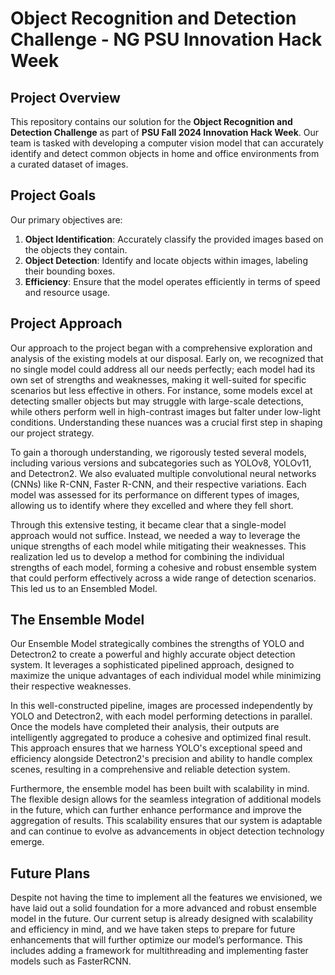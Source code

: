 # Object Recognition and Detection Challenge - NG PSU Innovation Hack Week

## Project Overview

This repository contains our solution for the **Object Recognition and Detection Challenge** as part of **PSU Fall 2024 Innovation Hack Week**. Our team is tasked with developing a computer vision model that can accurately identify and detect common objects in home and office environments from a curated dataset of images.


## Project Goals

Our primary objectives are:
1. **Object Identification**: Accurately classify the provided images based on the objects they contain.
2. **Object Detection**: Identify and locate objects within images, labeling their bounding boxes.
3. **Efficiency**: Ensure that the model operates efficiently in terms of speed and resource usage.

## Project Approach 
Our approach to the project began with a comprehensive exploration and analysis of the existing models at our disposal. Early on, we recognized that no single model could address all our needs perfectly; each model had its own set of strengths and weaknesses, making it well-suited for specific scenarios but less effective in others. For instance, some models excel at detecting smaller objects but may struggle with large-scale detections, while others perform well in high-contrast images but falter under low-light conditions. Understanding these nuances was a crucial first step in shaping our project strategy.

To gain a thorough understanding, we rigorously tested several models, including various versions and subcategories such as YOLOv8, YOLOv11, and Detectron2. We also evaluated multiple convolutional neural networks (CNNs) like R-CNN, Faster R-CNN, and their respective variations. Each model was assessed for its performance on different types of images, allowing us to identify where they excelled and where they fell short.

Through this extensive testing, it became clear that a single-model approach would not suffice. Instead, we needed a way to leverage the unique strengths of each model while mitigating their weaknesses. This realization led us to develop a method for combining the individual strengths of each model, forming a cohesive and robust ensemble system that could perform effectively across a wide range of detection scenarios. This led us to an Ensembled Model. 


## The Ensemble Model 
Our Ensemble Model strategically combines the strengths of YOLO and Detectron2 to create a powerful and highly accurate object detection system. It leverages a sophisticated pipelined approach, designed to maximize the unique advantages of each individual model while minimizing their respective weaknesses.

In this well-constructed pipeline, images are processed independently by YOLO and Detectron2, with each model performing detections in parallel. Once the models have completed their analysis, their outputs are intelligently aggregated to produce a cohesive and optimized final result. This approach ensures that we harness YOLO's exceptional speed and efficiency alongside Detectron2's precision and ability to handle complex scenes, resulting in a comprehensive and reliable detection system.

Furthermore, the ensemble model has been built with scalability in mind. The flexible design allows for the seamless integration of additional models in the future, which can further enhance performance and improve the aggregation of results. This scalability ensures that our system is adaptable and can continue to evolve as advancements in object detection technology emerge.


## Future Plans 
Despite not having the time to implement all the features we envisioned, we have laid out a solid foundation for a more advanced and robust ensemble model in the future. Our current setup is already designed with scalability and efficiency in mind, and we have taken steps to prepare for future enhancements that will further optimize our model’s performance. This includes adding a framework for multithreading and implementing faster models such as FasterRCNN.




